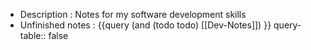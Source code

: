 - Description : Notes for my software development skills
- Unfinished notes : {{query (and (todo todo) [[Dev-Notes]]) }}
  query-table:: false
